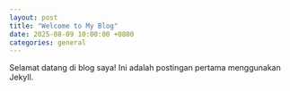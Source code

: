 ```yaml
---
layout: post
title: "Welcome to My Blog"
date: 2025-08-09 10:00:00 +0800
categories: general
---
```

Selamat datang di blog saya! Ini adalah postingan pertama menggunakan Jekyll.
